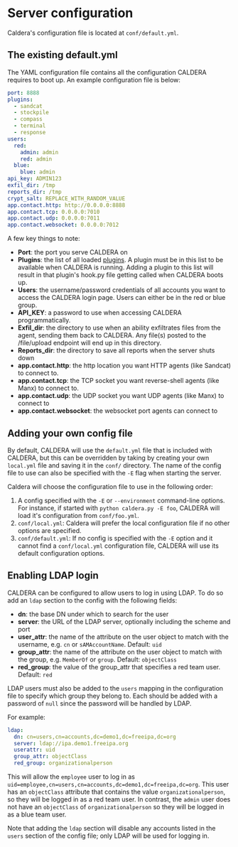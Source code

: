 Server configuration
============================

Caldera's configuration file is located at `conf/default.yml`.

## The existing default.yml

The YAML configuration file contains all the configuration CALDERA requires to boot up. An example configuration file is below:

```yaml
port: 8888
plugins:
  - sandcat
  - stockpile
  - compass
  - terminal
  - response
users:
  red:
    admin: admin
    red: admin
  blue:
    blue: admin
api_key: ADMIN123
exfil_dir: /tmp
reports_dir: /tmp
crypt_salt: REPLACE_WITH_RANDOM_VALUE
app.contact.http: http://0.0.0.0:8888
app.contact.tcp: 0.0.0.0:7010
app.contact.udp: 0.0.0.0:7011
app.contact.websocket: 0.0.0.0:7012
```

A few key things to note:

* **Port**: the port you serve CALDERA on
* **Plugins**: the list of all loaded [plugins](What-is-a-plugin.md). A plugin must be in this list to be available when CALDERA is running. Adding a plugin to this list will result in that plugin's hook.py file getting called when CALDERA boots up.
* **Users**: the username/password credentials of all accounts you want to access the CALDERA login page. Users can either be in the red or blue group.
* **API_KEY**: a password to use when accessing CALDERA programmatically.
* **Exfil_dir**: the directory to use when an ability exfiltrates files from the agent, sending them back to CALDERA. Any file(s) posted to the /file/upload endpoint will end up in this directory.
* **Reports_dir**: the directory to save all reports when the server shuts down
* **app.contact.http**: the http location you want HTTP agents (like Sandcat) to connect to.
* **app.contact.tcp**: the TCP socket you want reverse-shell agents (like Manx) to connect to.
* **app.contact.udp**: the UDP socket you want UDP agents (like Manx) to connect to
* **app.contact.websocket**: the websocket port agents can connect to


## Adding your own config file

By default, CALDERA will use the `default.yml` file that is included with CALDERA, but this can be overridden by 
taking by creating your own `local.yml` file and saving it in the `conf/` directory. 
The name of the config file to use can also be specified with the `-E` flag when starting the server.

Caldera will choose the configuration file to use in the following order:

1. A config specified with the `-E` or `--environment` command-line options.  For instance, if started with `python caldera.py -E foo`, CALDERA will load it's configuration from `conf/foo.yml`.
2. `conf/local.yml`: Caldera will prefer the local configuration file if no other options are specified.
3. `conf/default.yml`: If no config is specified with the `-E` option and it cannot find a `conf/local.yml` configuration file, CALDERA will use its default configuration options.


## Enabling LDAP login

CALDERA can be configured to allow users to log in using LDAP. To do so add an `ldap` section to the config with the following fields:

* **dn**: the base DN under which to search for the user
* **server**: the URL of the LDAP server, optionally including the scheme and port
* **user_attr**: the name of the attribute on the user object to match with the username, e.g. `cn` or `sAMAccountName`. Default: `uid`
* **group_attr**: the name of the attribute on the user object to match with the group, e.g. `MemberOf` or `group`. Default: `objectClass`
* **red_group**: the value of the group_attr that specifies a red team user. Default: `red`

LDAP users must also be added to the `users` mapping in the configuration file to specify which group they belong to. Each should be added with a password of `null` since the password will be handled by LDAP.

For example: 

```yaml
ldap:
  dn: cn=users,cn=accounts,dc=demo1,dc=freeipa,dc=org
  server: ldap://ipa.demo1.freeipa.org
  userattr: uid
  group_attr: objectClass
  red_group: organizationalperson
```

This will allow the `employee` user to log in as `uid=employee,cn=users,cn=accounts,dc=demo1,dc=freeipa,dc=org`. This
user has an `objectClass` attribute that contains the value `organizationalperson`, so they will be logged in as a red
team user. In contrast, the `admin` user does not have an `objectClass` of `organizationalperson` so they will be logged
in as a blue team user.

Note that adding the `ldap` section will disable any accounts listed in the `users` section of the config file;
only LDAP will be used for logging in.
